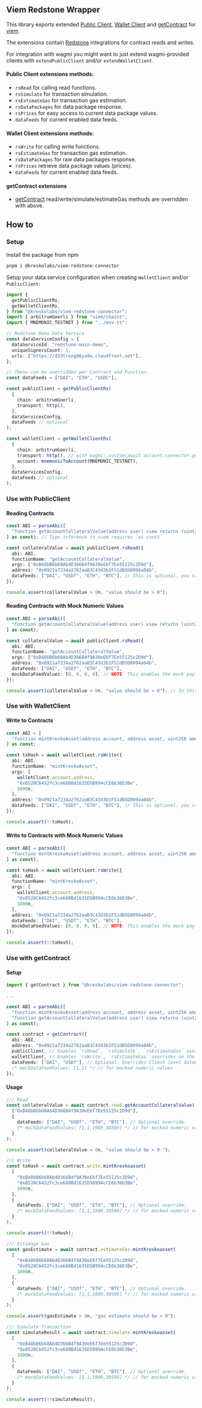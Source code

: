 ## Viem Redstone Wrapper

This library exports extended [Public Client](https://viem.sh/docs/clients/public.html), [Wallet Client](https://viem.sh/docs/clients/wallet.html) and [getContract](https://viem.sh/docs/contract/getContract.html) for [viem](https://viem.sh/docs/getting-started.html).

The extensions contain [Redstone](https://docs.redstone.finance/docs/smart-contract-devs/get-started/redstone-core) integrations for contract reads and writes.

For integration with wagmi you might want to just extend wagmi-provided clients with `extendPublicClient` and/or `extendWalletClient`.

#### Public Client extensions methods:

- `rsRead` for calling read functions.
- `rsSimulate` for transaction simulation.
- `rsEstimateGas` for transaction gas estimation.
- `rsDataPackages` for data package response.
- `rsPrices` for easy access to current data package values.
- `dataFeeds` for current enabled data feeds.

#### Wallet Client extensions methods:

- `rsWrite` for calling write functions.
- `rsEstimateGas` for transaction gas estimation.
- `rsDataPackages` for raw data packages response.
- `rsPrices` retrieve data package values (prices).
- `dataFeeds` for current enabled data feeds.

#### getContract extensions

- [getContract](https://viem.sh/docs/contract/getContract.html) read/write/simulate/estimateGas methods are overridden with above.

## How to

### Setup

Install the package from npm

```sh
pnpm i @kreskolabs/viem-redstone-connector
```

Setup your data service configuration when creating `WalletClient` and/or `PublicClient`:

```typescript
import {
  getPublicClientRs,
  getWalletClientRs,
} from "@kreskolabs/viem-redstone-connector";
import { arbitrumGoerli } from "viem/chains";
import { MNEMONIC_TESTNET } from "../env.ts";

// Redstone Demo Data Service
const dataServiceConfig = {
  dataServiceId: "redstone-main-demo",
  uniqueSignersCount: 1,
  urls: ["https://d33trozg86ya9x.cloudfront.net"],
};

// These can be overridden per Contract and Function.
const dataFeeds = ["DAI", "ETH", "USDC"];

const publicClient = getPublicClientRs(
  {
    chain: arbitrumGoerli,
    transport: http(),
  },
  dataServicesConfig,
  dataFeeds // optional
);

const walletClient = getWalletClientRs(
  {
    chain: arbitrumGoerli,
    transport: http(), // with wagmi: custom(await account.connector.getProvider())
    account: mnemonicToAccount(MNEMONIC_TESTNET),
  },
  dataServicesConfig,
  dataFeeds // optional
);
```

### Use with PublicClient

#### Reading Contracts

```typescript
const ABI = parseAbi([
  "function getAccountCollateralValue(address user) view returns (uint256)",
] as const); // Type inference in viem requires `as const`

const collateralValue = await publicClient.rsRead({
  abi: ABI,
  functionName: "getAccountCollateralValue",
  args: ["0xB48bB6b68Ab4D366B4f9A30eE6f7Ee55125c2D9d"],
  address: "0x0921a7234a2762aaB3C43d3b1F51dB5D8094a04b",
  dataFeeds: ["DAI", "USDf", "ETH", "BTC"], // This is optional, you can specify these on PublicClient level in setup
});

console.assert(collateralValue > 0n, "value should be > 0");
```

#### Reading Contracts with Mock Numeric Values

```typescript
const ABI = parseAbi([
  "function getAccountCollateralValue(address user) view returns (uint256)",
] as const);

const collateralValue = await publicClient.rsRead({
  abi: ABI,
  functionName: "getAccountCollateralValue",
  args: ["0xB48bB6b68Ab4D366B4f9A30eE6f7Ee55125c2D9d"],
  address: "0x0921a7234a2762aaB3C43d3b1F51dB5D8094a04b",
  dataFeeds: ["DAI", "USDf", "ETH", "BTC"],
  mockDataFeedValues: [0, 0, 0, 0], // NOTE: This enables the mock payload generation (instead of fetching from data service).
});

console.assert(collateralValue > 0n, "value should be > 0"); // In this example, the target contract still uses secondary oracle if Redstone price is 0.
```

### Use with WalletClient

#### Write to Contracts

```typescript
const ABI = [
  "function mintKreskoAsset(address account, address asset, uint256 amount)",
] as const;

const txHash = await walletClient.rsWrite({
  abi: ABI,
  functionName: "mintKreskoAsset",
  args: [
    walletClient.account.address,
    "0x8520C6452fc3ce680Bd1635D5B994cCE6b36D3Be",
    1000n,
  ],
  address: "0x0921a7234a2762aaB3C43d3b1F51dB5D8094a04b",
  dataFeeds: ["DAI", "USDf", "ETH", "BTC"], // This is optional, you can specify these on WalletClient level in setup
});

console.assert(!!txHash);
```

#### Write to Contracts with Mock Numeric Values

```typescript
const ABI = parseAbi([
  "function mintKreskoAsset(address account, address asset, uint256 amount)",
] as const);

const txHash = await walletClient.rsWrite({
  abi: ABI,
  functionName: "mintKreskoAsset",
  args: [
    walletClient.account.address,
    "0x8520C6452fc3ce680Bd1635D5B994cCE6b36D3Be",
    1000n,
  ],
  address: "0x0921a7234a2762aaB3C43d3b1F51dB5D8094a04b",
  dataFeeds: ["DAI", "USDf", "ETH", "BTC"],
  mockDataFeedValues: [0, 0, 0, 0], // NOTE: This enables the mock payload generation (instead of fetching from data service).
});

console.assert(!!txHash);
```

### Use with getContract

#### Setup

```typescript
import { getContract } from "@kreskolabs/viem-redstone-connector";

...

const ABI = parseAbi([
  "function mintKreskoAsset(address account, address asset, uint256 amount)",
  "function getAccountCollateralValue(address user) view returns (uint256)",
] as const);

const contract = getContract({
  abi: ABI,
  address: "0x0921a7234a2762aaB3C43d3b1F51dB5D8094a04b",
  publicClient, // Enables `rsRead`, `rsSimulate`, `rsEstimateGas` overrides on the contract.
  walletClient, // Enables `rsWrite`, `rsEstimateGas` overrides on the contract.
  dataFeeds: ["DAI", "USDf"], // Optional. Overrides Client level dataFeeds set.
  /* mockDataFeedValues: [1,1] */ // for mocked numeric values
});
```

#### Usage

```typescript
/// Read
const collateralValue = await contract.read.getAccountCollateralValue(
  ["0xB48bB6b68Ab4D366B4f9A30eE6f7Ee55125c2D9d"],
  {
    dataFeeds: ["DAI", "USDf", "ETH", "BTC"], // Optional override.
    /* mockDataFeedValues: [1,1,1900,30500] */ // for mocked numeric values
  }
);

console.assert(collateralValue > 0n, "value should be > 0 ");

/// Write
const txHash = await contract.write.mintKreskoasset(
  [
    "0xB48bB6b68Ab4D366B4f9A30eE6f7Ee55125c2D9d",
    "0x8520C6452fc3ce680Bd1635D5B994cCE6b36D3Be",
    1000n,
  ],
  {
    dataFeeds: ["DAI", "USDf", "ETH", "BTC"], // Optional override.
    /* mockDataFeedValues: [1,1,1900,30500] */ // for mocked numeric values
  }
);

console.assert(!!txHash);

/// Estimage Gas
const gasEstimate = await contract.estimateGas.mintKreskoasset(
  [
    "0xB48bB6b68Ab4D366B4f9A30eE6f7Ee55125c2D9d",
    "0x8520C6452fc3ce680Bd1635D5B994cCE6b36D3Be",
    1000n,
  ],
  {
    dataFeeds: ["DAI", "USDf", "ETH", "BTC"], // Optional override.
    /* mockDataFeedValues: [1,1,1900,30500] */ // for mocked numeric values
  }
);

console.assert(gasEstimate > 0n, "gas estimate should be > 0");

/// Simulate Transaction
const simulateResult = await contract.simulate.mintKreskoasset(
  [
    "0xB48bB6b68Ab4D366B4f9A30eE6f7Ee55125c2D9d",
    "0x8520C6452fc3ce680Bd1635D5B994cCE6b36D3Be",
    1000n,
  ],
  {
    dataFeeds: ["DAI", "USDf", "ETH", "BTC"], // Optional override.
    /* mockDataFeedValues: [1,1,1900,30500] */ // for mocked numeric values
  }
);

console.assert(!!simulateResult);
```
